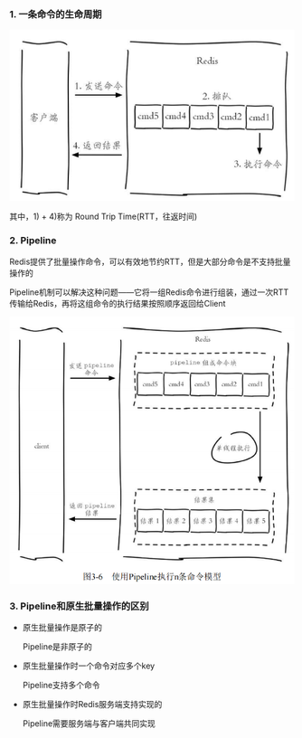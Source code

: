 ### 1. 一条命令的生命周期

![4](p\4.png)

其中，1) + 4)称为 Round Trip Time(RTT，往返时间)

### 2. Pipeline

Redis提供了批量操作命令，可以有效地节约RTT，但是大部分命令是不支持批量操作的

Pipeline机制可以解决这种问题——它将一组Redis命令进行组装，通过一次RTT传输给Redis，再将这组命令的执行结果按照顺序返回给Client

![Pipeline](p/Pipeline.png)

### 3. Pipeline和原生批量操作的区别

* 原生批量操作是原子的
  
  Pipeline是非原子的

* 原生批量操作时一个命令对应多个key
  
  Pipeline支持多个命令

* 原生批量操作时Redis服务端支持实现的
  
  Pipeline需要服务端与客户端共同实现